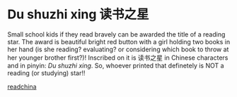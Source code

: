 # Du shuzhi xing 读书之星

Small school kids if they read bravely can be awarded the title of a reading star. The award is beautiful bright red button with a girl holding two books in her hand (is she reading? evaluating? or considering which book to throw at her younger brother first?)! Inscribed on it is 读书之星 in Chinese characters and in pinyin: *Du shuzhi xing*. So, whoever printed that definetely is NOT a reading (or studying) star!!

[readchina](https://github.com/orgs/readchina/dashboard)
